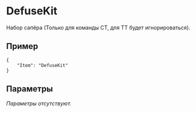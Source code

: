 # DefuseKit

Набор сапёра (Только для команды CT, для TT будет игнорироваться).

## Пример

```jsonc
{
    "Item": "DefuseKit"
}
```

## Параметры

_Параметры отсутствуют._
